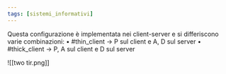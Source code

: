 ```yaml
---
tags: [sistemi_informativi]
---
```

Questa configurazione è implementata nei client-server e si differiscono varie combinazioni:
	• #thin_client -> P sul client e A, D sul server
	• #thick_client -> P, A sul client e D sul server 

![[two tir.png]]
